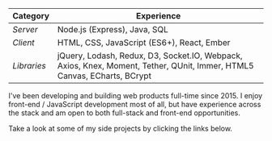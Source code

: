 
| Category | Experience |
| ------------ | ------------- |
| *Server* | Node.js (Express), Java, SQL |
| *Client* | HTML, CSS, JavaScript (ES6+), React, Ember |
| *Libraries* | jQuery, Lodash, Redux, D3, Socket.IO, Webpack, Axios, Knex, Moment, Tether, QUnit, Immer, HTML5 Canvas, ECharts, BCrypt |

I've been developing and building web products full-time since 2015. I enjoy front-end / JavaScript development most of all, but have experience across the stack and am open to both full-stack and front-end opportunities.

Take a look at some of my side projects by clicking the links below.
